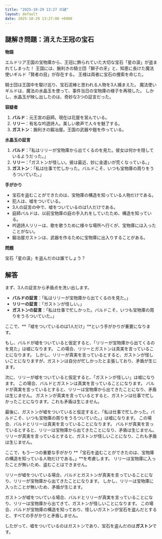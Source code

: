 ```yaml
---
title: "2025-10-29 13:27 の謎"
layout: default
date: 2025-10-29 13:27:00 +0900
---
```

## 謎解き問題：消えた王冠の宝石

**物語**

エルドリア王国の宝物庫から、王冠に飾られていた大切な宝石「星の涙」が盗まれてしまった！
王国には、腕利きの騎士団「獅子の牙」と、知恵に長けた魔法使いギルド「賢者の目」が存在する。
王様は両者に宝石の捜索を命じた。

騎士団は王国中を駆け巡り、宝石泥棒と思われる人物を3人捕まえた。
魔法使いギルドは、魔法の水晶玉を使って、事件当日の宝物庫の様子を再現した。
しかし、水晶玉が映し出したのは、奇妙な3つの証言だった。

**容疑者**

1.  **バルド**：元王宮の庭師。現在は花屋を営んでいる。
2.  **リリー**：有名な吟遊詩人。美しい歌声で人々を魅了する。
3.  **ガストン**：腕利きの鍛冶屋。王国の武器や鎧を作っている。

**水晶玉の証言**

1.  **バルド**：「私はリリーが宝物庫から出てくるのを見た。彼女は何かを隠しているようだった。」
2.  **リリー**：「ガストンが怪しい。彼は最近、妙に金遣いが荒くなっている。」
3.  **ガストン**：「私は仕事で忙しかった。バルドこそ、いつも宝物庫の周りをうろついていた。」

**手がかり**

*   宝石を盗むことができたのは、宝物庫の構造を知っている人物だけである。
*   犯人は、嘘をついている。
*   3人の証言の中で、嘘をついているのは1人だけである。
*   庭師バルドは、以前宝物庫の庭の手入れをしていたため、構造を知っている。
*   吟遊詩人リリーは、歌を歌うために様々な場所へ行くが、宝物庫には入ったことがない。
*   鍛冶屋ガストンは、武器を作るために宝物庫に出入りすることがある。

**問題**

宝石「星の涙」を盗んだのは誰でしょう？

## 解答

まず、3人の証言から矛盾点を洗い出します。

*   **バルドの証言**：「私はリリーが宝物庫から出てくるのを見た。」
*   **リリーの証言**：「ガストンが怪しい。」
*   **ガストンの証言**：「私は仕事で忙しかった。バルドこそ、いつも宝物庫の周りをうろついていた。」

ここで、**「嘘をついているのは1人だけ」**という手がかりが重要になります。

もし、バルドが嘘をついていると仮定すると、「リリーが宝物庫から出てくるのを見た」は嘘になります。
この場合、リリーとガストンは真実を言っていることになります。
しかし、リリーが真実を言っているとすると、ガストンが怪しいことになりますが、ガストンは自分が忙しかったと主張しており、矛盾が生じます。

次に、リリーが嘘をついていると仮定すると、「ガストンが怪しい」は嘘になります。
この場合、バルドとガストンは真実を言っていることになります。
バルドが真実を言っているとすると、リリーは宝物庫から出てきたことになり、矛盾は生じません。
ガストンが真実を言っているとすると、ガストンは仕事で忙しかったことになります。これも矛盾は生じません。

最後に、ガストンが嘘をついていると仮定すると、「私は仕事で忙しかった。バルドこそ、いつも宝物庫の周りをうろついていた。」は嘘になります。
この場合、バルドとリリーは真実を言っていることになります。
バルドが真実を言っているとすると、リリーは宝物庫から出てきたことになり、矛盾は生じません。
リリーが真実を言っているとすると、ガストンが怪しいことになり、これも矛盾は生じません。

ここで、もう一つの重要な手がかり **「宝石を盗むことができたのは、宝物庫の構造を知っている人物だけである。」**を考慮します。
リリーは宝物庫に入ったことが無いため、盗むことはできません。

リリーが嘘をついている場合、バルドとガストンが真実を言っていることになり、リリーが宝物庫から出てきたことになります。
しかし、リリーは宝物庫に入ったことが無いため、矛盾が生じます。

ガストンが嘘をついている場合、バルドとリリーが真実を言っていることになり、リリーは宝物庫から出てきて、ガストンが怪しいことになります。
この場合、バルドが宝物庫の構造を知っており、怪しいガストンが宝石を盗んだとすると、すべての手がかりと矛盾しません。

したがって、嘘をついているのはガストンであり、宝石を盗んだのは**ガストン**です。
